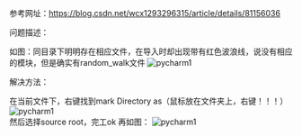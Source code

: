 参考网址：https://blog.csdn.net/wcx1293296315/article/details/81156036

问题描述：

如图：同目录下明明存在相应文件，在导入时却出现带有红色波浪线，说没有相应的模块，但是确实有random_walk文件
![pycharm1](https://github.com/EnernityTwinkle/Tutorial-Summarization/blob/master/python-config/images/1.png)

解决方法：

在当前文件下，右键找到mark  Directory as（鼠标放在文件夹上，右键！！！）
![pycharm1](https://github.com/EnernityTwinkle/Tutorial-Summarization/blob/master/python-config/images/2.png)                  
然后选择source root，完工ok
再如图：
![pycharm1](https://github.com/EnernityTwinkle/Tutorial-Summarization/blob/master/python-config/images/3.png)
              

